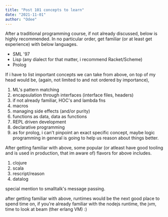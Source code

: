 ```yaml
---
title: "Post 101 concepts to learn"
date: "2021-11-01"
author: "Odee"
---
```


After a traditional programming course, if not already discussed, below is highly recommended.
In no particular order, get familiar (or at least get experience) with below languages.

- SML '97
- Lisp (any dialect for that matter, i recommend Racket/Scheme)
- Prolog

If i have to list important concepts we can take from above, on top of my head would be, (again, not limited to and not ordered by importance),
1. ML's pattern matching
2. encapsulation through interfaces (interface files, headers)
3. if not already familiar, HOC's and lambda fns
4. macros
5. managing side effects (and/or purity)
6. functions as data, data as functions
7. REPL driven development
8. declarative programming
9. as for prolog, i can't pinpoint an exact specific concept, maybe logic programming in general is going to help us reason about things better.

After getting familiar with above, some popular (or atleast have good tooling and is used in production, that im aware of) flavors for above includes.
1. clojure
2. scala
3. rescript/reason
4. datalog

special mention to smalltalk's message passing.

after getting familiar with above, runtimes would be the next good place to spend time on, if you're already familiar with the nodejs runtime, the jvm, time to look at beam (ther erlang VM) :)
